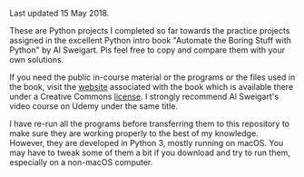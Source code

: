 Last updated 15 May 2018.

These are Python projects I completed so far towards the practice projects assigned in the excellent Python intro book "Automate the Boring Stuff with Python" by Al Sweigart. Pls feel free to copy and compare them with your own solutions.  

If you need the public in-course material or the programs or the files used in the book, visit the [website](https://automatetheboringstuff.com/) associated with the book which is available there under a Creative Commons [license](https://creativecommons.org/licenses/by-nc-sa/3.0/legalcode). I strongly recommend Al Sweigart's video course on Udemy under the same title.

I have re-run all the programs before transferring them to this repository to make sure they are working properly to the best of my knowledge. However, they are developed in Python 3, mostly running on macOS. You may have to tweak some of them a bit if you download and try to run them, especially on a non-macOS computer.
